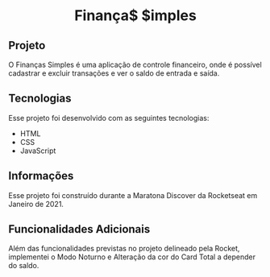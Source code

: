 <a urk='https://financassimples.netlify.app/#'><h1 align="center">
 Finança$ $imples
</h1></a>

## Projeto

O Finanças Simples é uma aplicação de controle financeiro, onde é possível cadastrar e excluir transações e ver o saldo de entrada e saída.

## Tecnologias

Esse projeto foi desenvolvido com as seguintes tecnologias:

- HTML
- CSS
- JavaScript

## Informações

Esse projeto foi construído durante a Maratona Discover da Rocketseat em Janeiro de 2021.

## Funcionalidades Adicionais

Além das funcionalidades previstas no projeto delineado pela Rocket, implementei o Modo Noturno e Alteração da cor do Card Total a depender do saldo.
